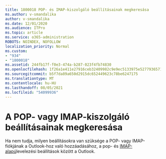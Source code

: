 ```yaml
---
title: 1800018 POP- és IMAP-kiszolgáló beállításainak megkeresása
ms.author: v-smandalika
author: v-smandalika
ms.date: 12/01/2020
ms.audience: ITPro
ms.topic: article
ms.service: o365-administration
ROBOTS: NOINDEX, NOFOLLOW
localization_priority: Normal
ms.custom:
- "934"
- "1800018"
ms.assetid: 244fb17f-f0e3-474a-b287-023f4fb74830
ms.openlocfilehash: 1f26a1e411e27916ceb32409982c9e9ec5133975e527793657160b598f7da892
ms.sourcegitcommit: b5f7da89a650d2915dc652449623c78be6247175
ms.translationtype: MT
ms.contentlocale: hu-HU
ms.lasthandoff: 08/05/2021
ms.locfileid: "54099936"
---
```

# <a name="find-your-pop-or-imap-server-settings"></a>A POP- vagy IMAP-kiszolgáló beállításainak megkeresása

Ha nem tudja, milyen beállításokra van szüksége a POP- vagy IMAP-fiókjának a Outlook-hoz való hozzáadásához, a pop- és [IMAP-alapú](https://support.office.com/article/8361e398-8af4-4e97-b147-6c6c4ac95353.aspx)levelezési beállítások között a Outlook.
  
 